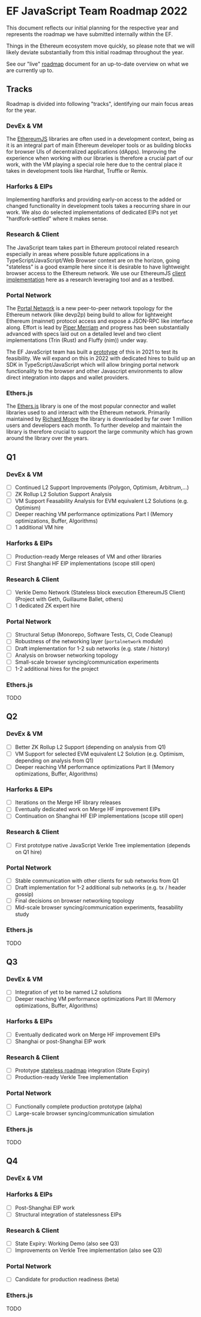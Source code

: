 # EF JavaScript Team Roadmap 2022

This document reflects our initial planning for the respective year and represents
the roadmap we have submitted internally within the EF.

Things in the Ethereum ecosystem move quickly, so please note that we will likely deviate
substantially from this initial roadmap throughout the year.

See our "live" [roadmap](./README.md) document for an up-to-date overview on what we
are currently up to.

## Tracks

Roadmap is divided into following "tracks", identifying our main focus areas
for the year.

### DevEx & VM

The [EthereumJS](https://github.com/ethereumjs/ethereumjs-monorepo) libraries are often used in a development context, being as it is an integral part of main Ethereum developer tools or as building blocks for browser UIs of decentralized applications (dApps). Improving the experience when working with our libraries is therefore a crucial part of our work, with the VM playing a special role here due to the central place it takes in development tools like Hardhat, Truffle or Remix.

### Harforks & EIPs

Implementing hardforks and providing early-on access to the added or changed functionality in development tools takes a reocurring share in our work. We also do selected implementations of dedicated EIPs not yet "hardfork-settled" where it makes sense.

### Research & Client

The JavaScript team takes part in Ethereum protocol related research especially in areas where possible future applications in a TypeScript/JavaScript/Web Browser context are on the horizon, going "stateless" is a good example here since it is desirable to have lightweight browser access to the Ethereum network. We use our EthereumJS [client implementation](https://github.com/ethereumjs/ethereumjs-monorepo/tree/master/packages/client) here as a research leveraging tool and as a testbed. 

### Portal Network

The [Portal Network](https://github.com/ethereum/portal-network-specs) is a new peer-to-peer network topology for the Ethereum network (like devp2p) being build to allow for lightweight Ethereum (mainnet) protocol access and expose a JSON-RPC like interface along. Effort is lead by [Piper Merriam](https://github.com/pipermerriam) and progress has been substantially advanced with specs laid out on a detailed level and two client implementations (Trin (Rust) and Fluffy (nim)) under way.

The EF JavaScript team has built a [prototype](https://github.com/acolytec3/portalnetwork) of this in 2021 to test its feasibility. We will expand on this in 2022 with dedicated hires to build up an SDK in TypeScript/JavaScript which will allow bringing portal network functionality to the browser and other Javascript environments to allow direct integration into dapps and wallet providers.

### Ethers.js

The [Ethers.js](https://github.com/ethers-io/ethers.js) library is one of the most popular connector and wallet libraries used to and interact with the Ethereum network. Primarily maintained by [Richard Moore](https://github.com/ricmoo) the library is downloaded by far over 1 million users and developers each month. To further develop and maintain the library is therefore crucial to support the large community which has grown around the library over the years.

## Q1

### DevEx & VM

- [ ] Continued L2 Support Improvements (Polygon, Optimism, Arbitrum,...)
- [ ] ZK Rollup L2 Solution Support Analysis
- [ ] VM Support Feasability Analysis for EVM equivalent L2 Solutions (e.g. Optimism)
- [ ] Deeper reaching VM performance optimizations Part I (Memory optimizations, Buffer, Algorithms)
- [ ] 1 additional VM hire

### Harforks & EIPs

- [ ] Production-ready Merge releases of VM and other libraries
- [ ] First Shanghai HF EIP implementations (scope still open)

### Research & Client

- [ ] Verkle Demo Network (Stateless block execution EthereumJS Client) (Project with Geth, Guillaume Ballet, others)
- [ ] 1 dedicated ZK expert hire

### Portal Network

- [ ] Structural Setup (Monorepo, Software Tests, CI, Code Cleanup)
- [ ] Robustness of the networking layer (`portalnetwork` module)
- [ ] Draft implementation for 1-2 sub networks (e.g. state / history)
- [ ] Analysis on browser networking topology
- [ ] Small-scale browser syncing/communication experiments
- [ ] 1-2 additional hires for the project

### Ethers.js

TODO

## Q2

### DevEx & VM

- [ ] Better ZK Rollup L2 Support (depending on analysis from Q1)
- [ ] VM Support for selected EVM equivalent L2 Solution (e.g. Optimism, depending on analysis from Q1)
- [ ] Deeper reaching VM performance optimizations Part II (Memory optimizations, Buffer, Algorithms)

### Harforks & EIPs

- [ ] Iterations on the Merge HF library releases
- [ ] Eventually dedicated work on Merge HF improvement EIPs
- [ ] Continuation on Shanghai HF EIP implementations (scope still open)

### Research & Client

- [ ] First prototype native JavaScript Verkle Tree implementation (depends on Q1 hire)

### Portal Network

- [ ] Stable communication with other clients for sub networks from Q1
- [ ] Draft implementation for 1-2 additional sub networks (e.g. tx / header gossip)
- [ ] Final decisions on browser networking topology
- [ ] Mid-scale browser syncing/communication experiments, feasability study

### Ethers.js

TODO

## Q3

### DevEx & VM

- [ ] Integration of yet to be named L2 solutions
- [ ] Deeper reaching VM performance optimizations Part III (Memory optimizations, Buffer, Algorithms)

### Harforks & EIPs

- [ ] Eventually dedicated work on Merge HF improvement EIPs
- [ ] Shanghai or post-Shanghai EIP work

### Research & Client

- [ ] Prototype [stateless roadmap](https://notes.ethereum.org/Yn_mwNa2SeeQHnKsRgekKg) integration (State Expiry)
- [ ] Production-ready Verkle Tree implementation

### Portal Network

- [ ] Functionally complete production prototype (alpha)
- [ ] Large-scale browser syncing/communication simulation

### Ethers.js

TODO

## Q4

### DevEx & VM


### Harforks & EIPs

- [ ] Post-Shanghai EIP work
- [ ] Structural integration of statelessness EIPs

### Research & Client

- [ ] State Expiry: Working Demo (also see Q3)
- [ ] Improvements on Verkle Tree implementation (also see Q3)

### Portal Network

- [ ] Candidate for production readiness (beta)


### Ethers.js

TODO



